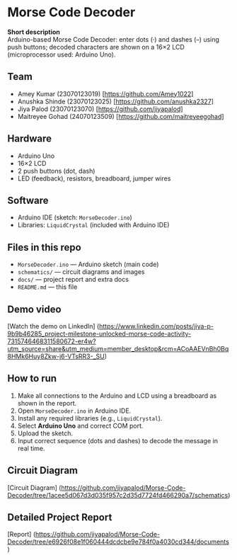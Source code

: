 # Morse Code Decoder

**Short description**  
Arduino-based Morse Code Decoder: enter dots (·) and dashes (–) using push buttons; decoded characters are shown on a 16×2 LCD (microprocessor used: Arduino Uno).

## Team
- Amey Kumar (23070123019) [https://github.com/Amey1022]
- Anushka Shinde (23070123025) [https://github.com/anushka2327] 
- Jiya Palod (23070123070) [https://github.com/jiyapalod]
- Maitreyee Gohad (24070123509) [https://github.com/maitreyeegohad]

## Hardware
- Arduino Uno
- 16×2 LCD
- 2 push buttons (dot, dash)
- LED (feedback), resistors, breadboard, jumper wires

## Software
- Arduino IDE (sketch: `MorseDecoder.ino`)
- Libraries: `LiquidCrystal` (included with Arduino IDE)

## Files in this repo
- `MorseDecoder.ino` — Arduino sketch (main code)  
- `schematics/` — circuit diagrams and images  
- `docs/` — project report and extra docs  
- `README.md` — this file

## Demo video
[Watch the demo on LinkedIn] (https://www.linkedin.com/posts/jiya-p-9b9b46285_project-milestone-unlocked-morse-code-activity-7315746468311580672-er4w?utm_source=share&utm_medium=member_desktop&rcm=ACoAAEVnBh0Bq8HMk6Huy8Zkw-j6-VTsRR3-_SU)

## How to run
1. Make all connections to the Arduino and LCD using a breadboard as shown in the report.
2. Open `MorseDecoder.ino` in Arduino IDE.  
3. Install any required libraries (e.g., `LiquidCrystal`). 
4. Select **Arduino Uno** and correct COM port.  
5. Upload the sketch.
6. Input correct sequence (dots and dashes) to decode the message in real time. 

## Circuit Diagram
[Circuit Diagram] (https://github.com/jiyapalod/Morse-Code-Decoder/tree/1acee5d067d3d035f957c2d35d7724fd466290a7/schematics)

## Detailed Project Report 
[Report] (https://github.com/jiyapalod/Morse-Code-Decoder/tree/e6926f08e1f060444dcdcbe9e784f0a4030cd344/documents)




